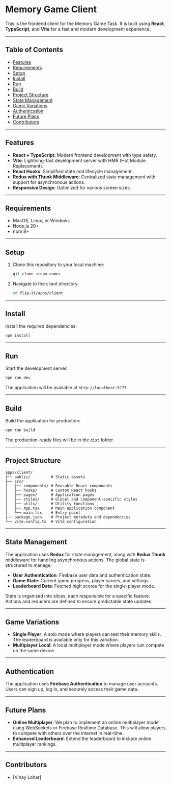 # Memory Game Client

This is the frontend client for the Memory Game Task. It is built using **React**, **TypeScript**, and **Vite** for a fast and modern development experience.

---

## Table of Contents

- [Features](#features)
- [Requirements](#requirements)
- [Setup](#setup)
- [Install](#install)
- [Run](#run)
- [Build](#build)
- [Project Structure](#project-structure)
- [State Management](#state-management)
- [Game Variations](#game-variations)
- [Authentication](#authentication)
- [Future Plans](#future-plans)
- [Contributors](#contributors)

---

## Features

- **React + TypeScript**: Modern frontend development with type safety.
- **Vite**: Lightning-fast development server with HMR (Hot Module Replacement).
- **React Hooks**: Simplified state and lifecycle management.
- **Redux with Thunk Middleware**: Centralized state management with support for asynchronous actions.
- **Responsive Design**: Optimized for various screen sizes.

---

## Requirements

- MacOS, Linux, or Windows
- Node.js 20+
- npm 8+

---

## Setup

1. Clone this repository to your local machine:
   ```bash
   git clone <repo_name>
   ```

2. Navigate to the client directory:
   ```bash
   cd flip-it/apps/client
   ```

---

## Install

Install the required dependencies:
```bash
npm install
```

---

## Run

Start the development server:
```bash
npm run dev
```

The application will be available at `http://localhost:5173`.

---

## Build

Build the application for production:
```bash
npm run build
```

The production-ready files will be in the `dist` folder.

---

## Project Structure

```
apps/client/
├── public/         # Static assets
├── src/
│   ├── components/ # Reusable React components
│   ├── hooks/      # Custom React hooks
│   ├── pages/      # Application pages
│   ├── styles/     # Global and component-specific styles
│   ├── utils/      # Utility functions
│   ├── App.tsx     # Main application component
│   └── main.tsx    # Entry point
├── package.json    # Project metadata and dependencies
└── vite.config.ts  # Vite configuration
```

---

## State Management

The application uses **Redux** for state management, along with **Redux Thunk** middleware for handling asynchronous actions. The global state is structured to manage:

- **User Authentication**: Firebase user data and authentication state.
- **Game State**: Current game progress, player scores, and settings.
- **Leaderboard Data**: Fetched high scores for the single-player mode.

State is organized into slices, each responsible for a specific feature. Actions and reducers are defined to ensure predictable state updates.

---

## Game Variations

- **Single Player**: A solo mode where players can test their memory skills. The leaderboard is available only for this variation.
- **Multiplayer Local**: A local multiplayer mode where players can compete on the same device.

---

## Authentication

The application uses **Firebase Authentication** to manage user accounts. Users can sign up, log in, and securely access their game data.

---

## Future Plans

- **Online Multiplayer**: We plan to implement an online multiplayer mode using WebSockets or Firebase Realtime Database. This will allow players to compete with others over the internet in real-time.
- **Enhanced Leaderboard**: Extend the leaderboard to include online multiplayer rankings.

---

## Contributors

- [Vinay Lohar]
